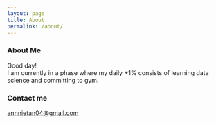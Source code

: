 ```yaml
---
layout: page
title: About
permalink: /about/
---
```


### About Me

Good day!\
I am currently in a phase where my daily +1% consists of learning data science and committing to gym.

### Contact me

[annnietan04@gmail.com](mailto:annnietan04@gmail.com)
